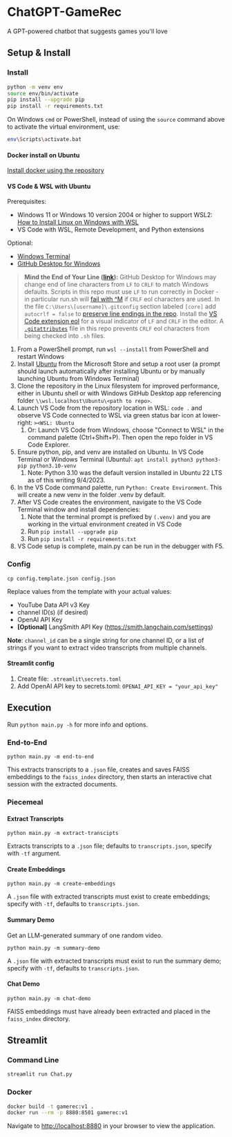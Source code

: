 # ChatGPT-GameRec
A GPT-powered chatbot that suggests games you'll love

## Setup & Install

### Install

```bash
python -m venv env
source env/bin/activate
pip install --upgrade pip
pip install -r requirements.txt
```

On Windows `cmd` or PowerShell, instead of using the `source` command above to activate the virtual environment, use:

```bash
env\Scripts\activate.bat
```

#### Docker install on Ubuntu
[Install docker using the repository](https://docs.docker.com/engine/install/ubuntu/#install-using-the-repository)

#### VS Code & WSL with Ubuntu
Prerequisites: 
- Windows 11 or Windows 10 version 2004 or higher to support WSL2: [How to Install Linux on Windows with WSL](https://learn.microsoft.com/en-us/windows/wsl/install)
- VS Code with WSL, Remote Development, and Python extensions

Optional: 
- [Windows Terminal](https://learn.microsoft.com/en-us/windows/terminal/install)
- [GitHub Desktop for Windows](https://desktop.github.com/)

> **Mind the End of Your Line ([link](https://adaptivepatchwork.com/2012/03/01/mind-the-end-of-your-line/)):** GitHub Desktop for Windows may change end of line characters from `LF` to `CRLF` to match Windows defaults. Scripts in this repo must use `LF` to run correctly in Docker - in particular run.sh will [fail with ^M](https://stackoverflow.com/questions/14219092/bash-script-bin-bashm-bad-interpreter-no-such-file-or-directory) if `CRLF` eol characters are used. In the file `C:\Users\[username]\.gitconfig` section labeled `[core]` add `autocrlf = false` to [preserve line endings in the repo](https://stackoverflow.com/questions/71995658/how-to-stop-github-desktop-from-changing-my-line-endings). Install the [VS Code extension eol](https://marketplace.visualstudio.com/items?itemName=sohamkamani.code-eol) for a visual indicator of `LF` and `CRLF` in the editor. A [`.gitattributes`](https://git-scm.com/docs/gitattributes) file in this repo prevents `CRLF` eol characters from being checked into `.sh` files.

1. From a PowerShell prompt, run `wsl --install` from PowerShell and restart Windows
2. Install [Ubuntu](https://www.microsoft.com/store/productid/9PDXGNCFSCZV?ocid=pdpshare) from the Microsoft Store and setup a root user (a prompt should launch automatically after installing Ubuntu or by manually launching Ubuntu from Windows Terminal)
3. Clone the repository in the Linux filesystem for improved performance, either in Ubuntu shell or with Windows GitHub Desktop app referencing folder `\\wsl.localhost\Ubuntu\<path to repo>`.
4. Launch VS Code from the repository location in WSL: `code .` and observe VS Code connected to WSL via green status bar icon at lower-right: `><WSL: Ubuntu`
    1. Or: Launch VS Code from Windows, choose "Connect to WSL" in the command palette (Ctrl+Shift+P). Then open the repo folder in VS Code Explorer.
6. Ensure python, pip, and venv are installed on Ubuntu. In VS Code Terminal or Windows Terminal (Ubuntu): `apt install python3 python3-pip python3.10-venv`
    1. Note: Python 3.10 was the default version installed in Ubuntu 22 LTS as of this writing 9/4/2023.
7. In the VS Code command palette, run `Python: Create Environment`. This will create a new venv in the folder .venv by default.
8. After VS Code creates the environment, navigate to the VS Code Terminal window and install dependencies:
    1. Note that the terminal prompt is prefixed by `(.venv)` and you are working in the virtual environment created in VS Code
    2. Run `pip install --upgrade pip`
    3. Run `pip install -r requirements.txt`
9. VS Code setup is complete, main.py can be run in the debugger with F5.

### Config

`cp config.template.json config.json`

Replace values from the template with your actual values:

- YouTube Data API v3 Key
- channel ID(s) (if desired)
- OpenAI API Key
- **[Optional]** LangSmith API Key (https://smith.langchain.com/settings)

**Note**: `channel_id` can be a single string for one channel ID, or a list
of strings if you want to extract video transcripts from multiple channels.

#### Streamlit config

1. Create file: `.streamlit\secrets.toml`
2. Add OpenAI API key to secrets.toml: `OPENAI_API_KEY = "your_api_key"`

## Execution

Run `python main.py -h` for more info and options.

### End-to-End

`python main.py -m end-to-end`

This extracts transcripts to a `.json` file, creates and saves FAISS
embeddings to the `faiss_index` directory, then starts an interactive
chat session with the extracted documents.

### Piecemeal

#### Extract Transcripts

`python main.py -m extract-transcipts`

Extracts transcripts to a `.json` file; defaults to `transcripts.json`, specify
with `-tf` argument.

#### Create Embeddings

`python main.py -m create-embeddings`

A `.json` file with extracted transcripts must exist to create embeddings;
specify with `-tf`, defaults to `transcripts.json`.

#### Summary Demo

Get an LLM-generated summary of one random video.

`python main.py -m summary-demo`

A `.json` file with extracted transcripts must exist to run the summary demo;
specify with `-tf`, defaults to `transcripts.json`.

#### Chat Demo

`python main.py -m chat-demo`

FAISS embeddings must have already been extracted and placed in the
`faiss_index` directory.

## Streamlit

### Command Line

```bash
streamlit run Chat.py
```

### Docker

```bash
docker build -t gamerec:v1 .
docker run --rm -p 8880:8501 gamerec:v1
```
Navigate to [http://localhost:8880](http://localhost:8880/) in your browser to view the application.